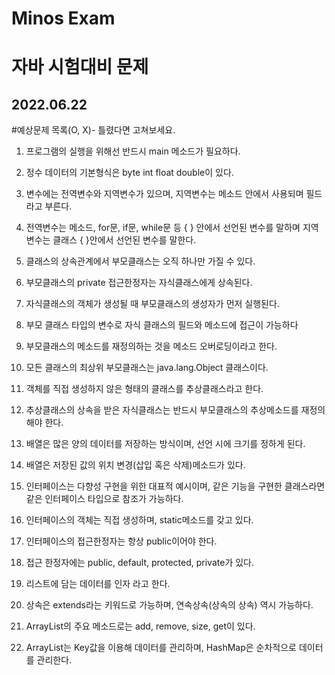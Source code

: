 # Minos Exam

자바 시험대비 문제
===================
2022.06.22
-------------------
#예상문제 목록(O, X)- 틀렸다면 고쳐보세요.

1. 프로그램의 실행을 위해선 반드시 main 메소드가 필요하다.

2. 정수 데이터의 기본형식은 byte int float double이 있다.

3. 변수에는 전역변수와 지역변수가 있으며, 지역변수는 메소드 안에서 사용되며 필드라고 부른다.

4. 전역변수는 메소드, for문, if문, while문 등 { } 안에서 선언된 변수를 말하며 지역변수는 클래스 { }안에서 선언된 변수를 말한다.

5. 클래스의 상속관계에서 부모클래스는 오직 하나만 가질 수 있다.

6. 부모클래스의 private 접근한정자는 자식클래스에게 상속된다.

7. 자식클래스의 객체가 생성될 때 부모클래스의 생성자가 먼저 실행된다.

8. 부모 클래스 타입의 변수로 자식 클래스의 필드와 메소드에 접근이 가능하다

9. 부모클래스의 메소드를 재정의하는 것을 메소드 오버로딩이라고 한다.

10. 모든 클래스의 최상위 부모클래스는 java.lang.Object 클래스이다.

11. 객체를 직접 생성하지 않은 형태의 클래스를 추상클래스라고 한다.

12. 추상클래스의 상속을 받은 자식클래스는 반드시 부모클래스의 추상메소드를 재정의 해야 한다.

13. 배열은 많은 양의 데이터를 저장하는 방식이며, 선언  시에 크기를 정하게 된다.

14. 배열은 저장된 값의 위치 변경(삽입 혹은 삭제)메소드가 있다.

15. 인터페이스는 다향성 구현을 위한 대표적 예시이며, 같은 기능을 구현한 클래스라면 같은 인터페이스 타입으로 참조가 가능하다.

16. 인터페이스의 객체는 직접 생성하며, static메소드를 갖고 있다.

17. 인터페이스의 접근한정자는 항상 public이어야 한다.

18. 접근 한정자에는 public, default, protected, private가 있다.

19. 리스트에 담는 데이터를 인자 라고 한다.

20. 상속은 extends라는 키워드로 가능하며, 연속상속(상속의 상속) 역시 가능하다.

21. ArrayList의 주요 메소드로는 add, remove, size, get이 있다.

22. ArrayList는 Key값을 이용해 데이터를 관리하며, HashMap은 순차적으로 데이터를 관리한다.


